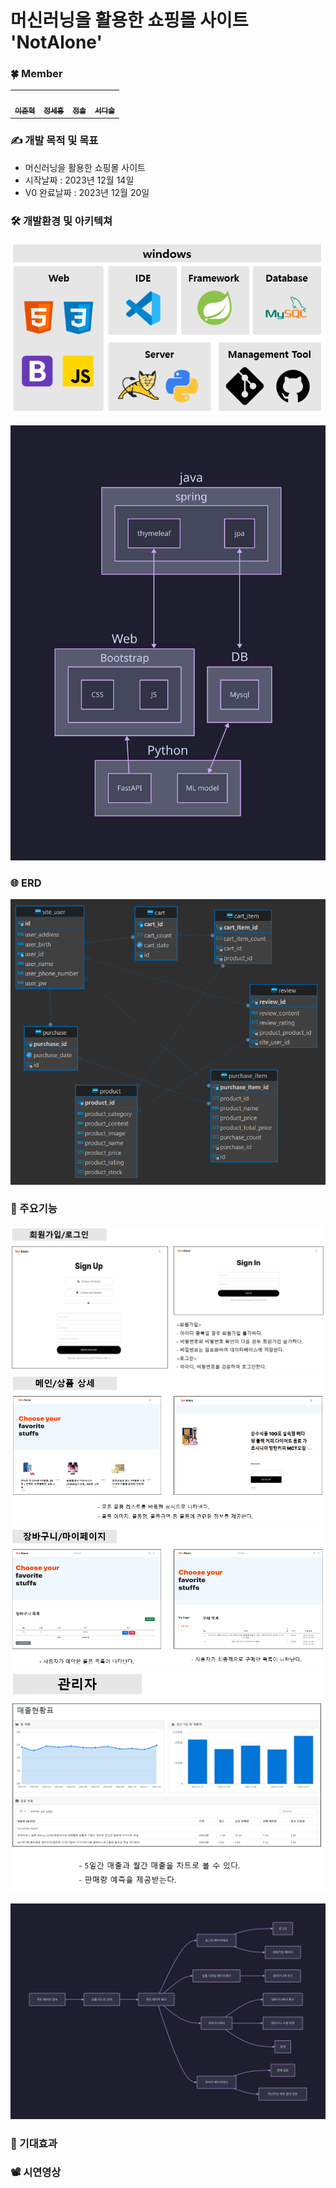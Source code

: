 # 머신러닝을 활용한 쇼핑몰 사이트 'NotAlone'

### 🍀 Member

<table>
  <tbody>
    <tr>
      <td align="center"><a href="https://github.com/hyul77"><img src="https://avatars.githubusercontent.com/u/100561170?v=4" width="100px;" alt=""/><br /><sub><b>이준혁</b></sub></a><br /></td>
      <td align="center"><a href="https://github.com/bbundnam"><img src="https://avatars.githubusercontent.com/u/145851524?v=4" width="100px;" alt=""/><br /><sub><b>정세홍</b></sub></a><br /></td>
      <td align="center"><a href="https://github.com/soljeong"><img src="https://avatars.githubusercontent.com/u/72812330?v=4" width="100px;" alt=""/><br /><sub><b>정솔</b></sub></a><br /></td>
      <td align="center"><a href="https://github.com/DaSeul-Seo"><img src="https://avatars.githubusercontent.com/u/67898022?v=4" width="100px;" alt=""/><br /><sub><b>서다슬</b></sub></a><br /></td>
    </tr>
  </tbody>
</table>

### ✍️ 개발 목적 및 목표

- 머신러닝을 활용한 쇼핑몰 사이트
- 시작날짜 : 2023년 12월 14일
- V0 완료날짜 : 2023년 12월 20일

### 🛠 개발환경 및 아키텍쳐
![dev_environment](./image/dev_environment.png)


![Alt text](./image/stack.svg)

### 🌐 ERD
  
![erd](./image/1_ERD.png)

### 📒 주요기능
![join_login](./image/join_login.png)
![main_detail](./image/main_detail.png)
![cart_mypage](./image/cart_mypage.png)
![admin](./image/admin.png)

<!-- 1. 로그인
    - 아이디, 비밀번호를 검증하여 로그인한다.
2. 회원가입
    - 아이디 중복일 경우 회원가입 불가하다.
    - 비밀번호와 비밀번호 확인이 다를 경우 회원가입 불가하다.
    - 비밀번호는 암호화하여 데이터베이스에 저장한다.
3. 메인
    - 모든 물품 리스트를 바둑판 형식으로 나타낸다.
4. 물품상세
    - 물품 이미지, 물품명, 물품금액 등 물품에 관련된 정보를 제공한다.
5. 장바구니
    - 사용자가 예약한 물품 목록이 나타난다.
6. 마이페이지
    - 사용자가 최종적으로 구매한 목록이 나타난다.
7. 관리자
    - 5일간 매출과 월간 매출을 차트로 볼 수 있다.
    - 판매량 예측을 제공받는다. -->

![Alt text](./image/flow.svg)

### 🌟 기대효과

### 📽️ 시연영상